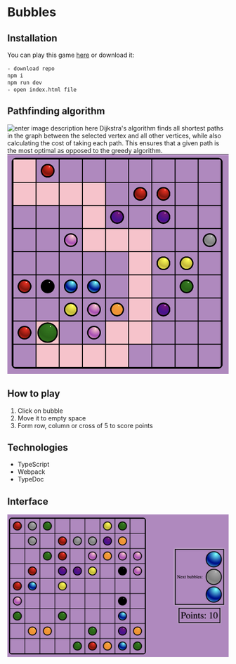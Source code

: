 # Bubbles
## Installation
You can play this game [here](https://ts-bubbles.herokuapp.com)
or download it:
```
- download repo
npm i
npm run dev
- open index.html file
```
## Pathfinding algorithm
![enter image description here](https://upload.wikimedia.org/wikipedia/commons/2/23/Dijkstras_progress_animation.gif)
Dijkstra's algorithm finds all shortest paths in the graph between the selected vertex and all other vertices, while also calculating the cost of taking each path. This ensures that a given path is the most optimal as opposed to the greedy algorithm.
![pathfinding](https://github.com/Wenszel/ts-bubbles/blob/main/public/img/readme/Screenshot%202021-11-05%20at%208.35.35%20AM.png?raw=true)
## How to play
1. Click on bubble
2. Move it to empty space
3. Form row, column or cross of 5 to score points
## Technologies
- TypeScript
- Webpack
- TypeDoc

## Interface
![interface](https://github.com/Wenszel/ts-bubbles/blob/main/public/img/readme/Screenshot%202021-11-05%20at%208.37.19%20AM.png?raw=true)